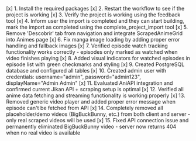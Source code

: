[x] 1. Install the required packages
[x] 2. Restart the workflow to see if the project is working
[x] 3. Verify the project is working using the feedback tool
[x] 4. Inform user the import is completed and they can start building, mark the import as completed using the complete_project_import tool
[x] 5. Remove 'Descobrir' tab from navigation and integrate ScrapedAnimeGrid into Animes page
[x] 6. Fix manga image loading by adding proper error handling and fallback images
[x] 7. Verified episode watch tracking functionality works correctly - episodes only marked as watched when video finishes playing
[x] 8. Added visual indicators for watched episodes in episode list with green checkmarks and styling
[x] 9. Created PostgreSQL database and configured all tables
[x] 10. Created admin user with credentials: username="admin", password="admin123", displayName="Admin Admin"
[x] 11. Evaluated AniAPI integration and confirmed current Jikan API + scraping setup is optimal
[x] 12. Verified all anime data fetching and streaming functionality is working properly
[x] 13. Removed generic video player and added proper error message when episode can't be fetched from API
[x] 14. Completely removed all placeholder/demo videos (BigBuckBunny, etc.) from both client and server - only real scraped videos will be used
[x] 15. Fixed API connection issue and permanently eliminated BigBuckBunny video - server now returns 404 when no real video is available